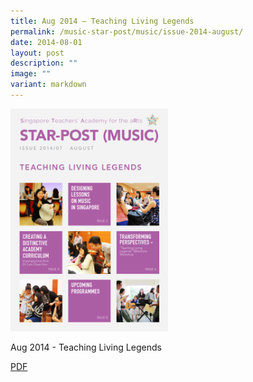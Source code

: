 ```yaml
---
title: Aug 2014 – Teaching Living Legends
permalink: /music-star-post/music/issue-2014-august/
date: 2014-08-01
layout: post
description: ""
image: ""
variant: markdown
---
```

<img src="/images/slef.png" style="width:50%">
		 
Aug 2014 - Teaching Living Legends

[PDF](/files/80865ccf9_u6623.pdf)